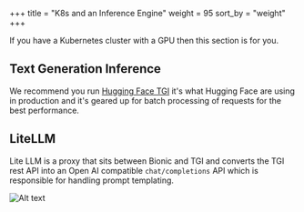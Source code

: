 +++
title = "K8s and an Inference Engine"
weight = 95
sort_by = "weight"
+++

If you have a Kubernetes cluster with a GPU then this section is for you.

## Text Generation Inference

We recommend you run [Hugging Face TGI](https://github.com/huggingface/text-generation-inference) it's what Hugging Face are using in production and it's geared up for batch processing of requests for the best performance.

## LiteLLM

Lite LLM is a proxy that sits between Bionic and TGI and converts the TGI rest API into an Open AI compatible `chat/completions` API which is responsible for handling prompt templating.

![Alt text](../../running-locally/arch.png "Architecture")